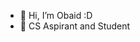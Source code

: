 - 👋 Hi, I’m Obaid :D
- 🌱 CS Aspirant and Student


<!---
Obaid657/Obaid657 is a ✨ special ✨ repository because its `README.md` (this file) appears on your GitHub profile.
You can click the Preview link to take a look at your changes.
--->
